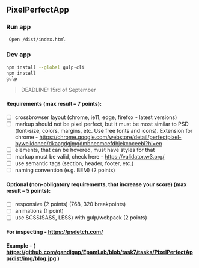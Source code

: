 ## PixelPerfectApp

### Run app
```sh
 Open /dist/index.html
```

### Dev app
```sh
npm install --global gulp-cli
npm install
gulp
```

>DEADLINE: 15rd of September

#### Requirements (max result – 7 points):
- [ ] crossbrowser layout (chrome, ie11, edge, firefox - latest versions)
- [ ] markup should not be pixel perfect, but it must be most similar to PSD (font-size, colors,
margins, etc. Use free fonts and icons). Extension for chrome -
https://chrome.google.com/webstore/detail/perfectpixel-bywelldonec/dkaagdgjmgdmbnecmcefdhjekcoceebi?hl=en
- [ ] elements, that can be hovered, must have styles for that
- [ ] markup must be valid, check here - https://validator.w3.org/
- [ ] use semantic tags (section, header, footer, etc.)
- [ ] naming convention (e.g. BEM) (2 points)

#### Optional (non-obligatory requirements, that increase your score) (max result – 5 points):
- [ ] responsive (2 points) (768, 320 breakpoints)
- [ ] animations (1 point)
- [ ] use SCSS(SASS, LESS) with gulp/webpack (2 points)

#### For inspecting - https://psdetch.com/

#### Example - ( https://github.com/gandigap/EpamLab/blob/task7/tasks/PixelPerfectApp/dist/img/blog.jpg )
